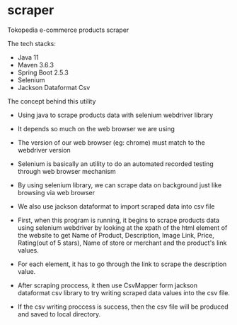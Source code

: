 # scraper
Tokopedia e-commerce products scraper

The tech stacks:
- Java 11
- Maven 3.6.3
- Spring Boot 2.5.3
- Selenium
- Jackson Dataformat Csv

The concept behind this utility
- Using java to scrape products data with selenium webdriver library
- It depends so much on the web browser we are using
- The version of our web browser (eg: chrome) must match to the webdriver version
- Selenium is basically an utility to do an automated recorded testing through web browser mechanism
- By using selenium library, we can scrape data on background just like browsing via web browser
- We also use jackson dataformat to import scraped data into csv file

- First, when this program is running, it begins to scrape products data using selenium webdriver by looking at the xpath of the html element of the website to get Name of Product, Description, Image Link, Price, Rating(out of 5 stars), Name of store or merchant and the product's link values.
- For each element, it has to go through the link to scrape the description value.
- After scraping proccess, it then use CsvMapper form jackson dataformat csv library to try writing scraped data values into the csv file.
- If the csv writing proccess is success, then the csv file will be produced and saved to local directory.

